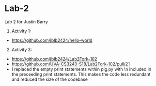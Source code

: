 # Lab-2
Lab 2 for Justin Barry
1. Activity 1: 
  - https://github.com/jblb2424/hello-world
2. Activity 3: 
  - https://github.com/jblb2424/Lab2Fork-102
  - https://github.com/UVA-CS3240-S18/Lab2Fork-102/pull/21
  - I replaced the empty print statements within pig.py with \n included in the preceeding print statements. This makes the code less redundant and reduced the size of the codebase
